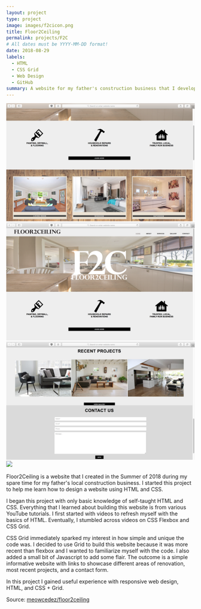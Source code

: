 ```yaml
---
layout: project
type: project
image: images/f2cicon.png
title: Floor2Ceiling
permalink: projects/F2C
# All dates must be YYYY-MM-DD format!
date: 2018-08-29
labels:
  - HTML
  - CSS Grid
  - Web Design
  - GitHub
summary: A website for my father's construction business that I developed in my spare time.
---
```

<img class="ui medium right floated rounded image" src="../images/f2c_2.png">
<img class="ui medium right floated rounded image" src="../images/f2c_1.png">
<img class="ui medium right floated rounded image" src="../images/f2c_4.png">
<img class="ui medium right floated rounded image" src="../images/f2c_3.png">

Floor2Ceiling is a website that I created in the Summer of 2018 during my spare time for my father's local construction business. I started this project to help me learn how to design a website using HTML and CSS.

I began this project with only basic knowledge of self-taught HTML and CSS. Everything that I learned about building this website is from various YouTube tutorials. I first started with videos to refresh myself with the basics of HTML. Eventually, I stumbled across videos on CSS Flexbox and CSS Grid. 

CSS Grid immediately sparked my interest in how simple and unique the code was. I decided to use Grid to build this website because it was more recent than flexbox and I wanted to familiarize myself with the code. I also added a small bit of Javascript to add some flair. The outcome is a simple informative website with links to showcase different areas of renovation, most recent projects, and a contact form. 

In this project I gained useful experience with responsive web design, HTML, and CSS + Grid.  
 
Source: <a href="https://github.com/meowcedez/floor2ceiling"><i class="large github icon"></i>meowcedez/floor2ceiling</a>
